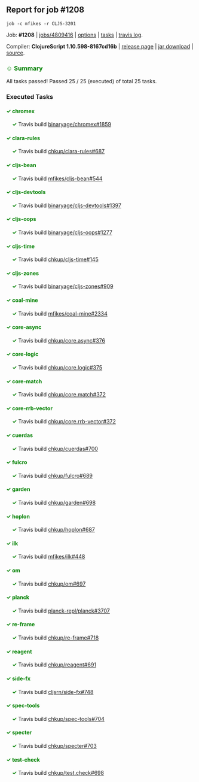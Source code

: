 ## Report for job #1208
```
job -c mfikes -r CLJS-3201
```


Job: **#1208** | [jobs/4809416](https://github.com/cljs-oss/canary/commit/4809416c84d9f572db58d7a24d37b9ff9c15bcc6) | [options](options.edn) | [tasks](tasks.edn) | [travis log](https://travis-ci.org/cljs-oss/canary/builds/621904314).

Compiler: **ClojureScript 1.10.598-8167cd16b** | [release page](https://github.com/cljs-oss/canary/releases/tag/r1.10.598-8167cd16b) | [jar download](https://github.com/cljs-oss/canary/releases/download/r1.10.598-8167cd16b/clojurescript-1.10.598-8167cd16b.jar) | [source](https://github.com/mfikes/clojurescript/commit/8167cd16b2eb0e84d126f6d221e1e025fe500355).

### <b style='color:green'>☺ Summary</b>

All tasks passed! Passed 25 / 25 (executed) of total 25 tasks.

### Executed Tasks

#### <b style='color:green'>&#x2713; chromex</b>
&nbsp;&nbsp;&nbsp;&nbsp;<b style='color:green'>&#x2713;</b> Travis build [binaryage/chromex#1859](https://travis-ci.org/binaryage/chromex/builds/621905194)<br>

#### <b style='color:green'>&#x2713; clara-rules</b>
&nbsp;&nbsp;&nbsp;&nbsp;<b style='color:green'>&#x2713;</b> Travis build [chkup/clara-rules#687](https://travis-ci.org/chkup/clara-rules/builds/621905196)<br>

#### <b style='color:green'>&#x2713; cljs-bean</b>
&nbsp;&nbsp;&nbsp;&nbsp;<b style='color:green'>&#x2713;</b> Travis build [mfikes/cljs-bean#544](https://travis-ci.org/mfikes/cljs-bean/builds/621905198)<br>

#### <b style='color:green'>&#x2713; cljs-devtools</b>
&nbsp;&nbsp;&nbsp;&nbsp;<b style='color:green'>&#x2713;</b> Travis build [binaryage/cljs-devtools#1397](https://travis-ci.org/binaryage/cljs-devtools/builds/621905200)<br>

#### <b style='color:green'>&#x2713; cljs-oops</b>
&nbsp;&nbsp;&nbsp;&nbsp;<b style='color:green'>&#x2713;</b> Travis build [binaryage/cljs-oops#1277](https://travis-ci.org/binaryage/cljs-oops/builds/621905202)<br>

#### <b style='color:green'>&#x2713; cljs-time</b>
&nbsp;&nbsp;&nbsp;&nbsp;<b style='color:green'>&#x2713;</b> Travis build [chkup/cljs-time#145](https://travis-ci.org/chkup/cljs-time/builds/621905204)<br>

#### <b style='color:green'>&#x2713; cljs-zones</b>
&nbsp;&nbsp;&nbsp;&nbsp;<b style='color:green'>&#x2713;</b> Travis build [binaryage/cljs-zones#909](https://travis-ci.org/binaryage/cljs-zones/builds/621905207)<br>

#### <b style='color:green'>&#x2713; coal-mine</b>
&nbsp;&nbsp;&nbsp;&nbsp;<b style='color:green'>&#x2713;</b> Travis build [mfikes/coal-mine#2334](https://travis-ci.org/mfikes/coal-mine/builds/621905224)<br>

#### <b style='color:green'>&#x2713; core-async</b>
&nbsp;&nbsp;&nbsp;&nbsp;<b style='color:green'>&#x2713;</b> Travis build [chkup/core.async#376](https://travis-ci.org/chkup/core.async/builds/621905288)<br>

#### <b style='color:green'>&#x2713; core-logic</b>
&nbsp;&nbsp;&nbsp;&nbsp;<b style='color:green'>&#x2713;</b> Travis build [chkup/core.logic#375](https://travis-ci.org/chkup/core.logic/builds/621905306)<br>

#### <b style='color:green'>&#x2713; core-match</b>
&nbsp;&nbsp;&nbsp;&nbsp;<b style='color:green'>&#x2713;</b> Travis build [chkup/core.match#372](https://travis-ci.org/chkup/core.match/builds/621905308)<br>

#### <b style='color:green'>&#x2713; core-rrb-vector</b>
&nbsp;&nbsp;&nbsp;&nbsp;<b style='color:green'>&#x2713;</b> Travis build [chkup/core.rrb-vector#372](https://travis-ci.org/chkup/core.rrb-vector/builds/621905310)<br>

#### <b style='color:green'>&#x2713; cuerdas</b>
&nbsp;&nbsp;&nbsp;&nbsp;<b style='color:green'>&#x2713;</b> Travis build [chkup/cuerdas#700](https://travis-ci.org/chkup/cuerdas/builds/621905312)<br>

#### <b style='color:green'>&#x2713; fulcro</b>
&nbsp;&nbsp;&nbsp;&nbsp;<b style='color:green'>&#x2713;</b> Travis build [chkup/fulcro#689](https://travis-ci.org/chkup/fulcro/builds/621905314)<br>

#### <b style='color:green'>&#x2713; garden</b>
&nbsp;&nbsp;&nbsp;&nbsp;<b style='color:green'>&#x2713;</b> Travis build [chkup/garden#698](https://travis-ci.org/chkup/garden/builds/621905327)<br>

#### <b style='color:green'>&#x2713; hoplon</b>
&nbsp;&nbsp;&nbsp;&nbsp;<b style='color:green'>&#x2713;</b> Travis build [chkup/hoplon#687](https://travis-ci.org/chkup/hoplon/builds/621905318)<br>

#### <b style='color:green'>&#x2713; ilk</b>
&nbsp;&nbsp;&nbsp;&nbsp;<b style='color:green'>&#x2713;</b> Travis build [mfikes/ilk#448](https://travis-ci.org/mfikes/ilk/builds/621905333)<br>

#### <b style='color:green'>&#x2713; om</b>
&nbsp;&nbsp;&nbsp;&nbsp;<b style='color:green'>&#x2713;</b> Travis build [chkup/om#697](https://travis-ci.org/chkup/om/builds/621905316)<br>

#### <b style='color:green'>&#x2713; planck</b>
&nbsp;&nbsp;&nbsp;&nbsp;<b style='color:green'>&#x2713;</b> Travis build [planck-repl/planck#3707](https://travis-ci.org/planck-repl/planck/builds/621905455)<br>

#### <b style='color:green'>&#x2713; re-frame</b>
&nbsp;&nbsp;&nbsp;&nbsp;<b style='color:green'>&#x2713;</b> Travis build [chkup/re-frame#718](https://travis-ci.org/chkup/re-frame/builds/621905430)<br>

#### <b style='color:green'>&#x2713; reagent</b>
&nbsp;&nbsp;&nbsp;&nbsp;<b style='color:green'>&#x2713;</b> Travis build [chkup/reagent#691](https://travis-ci.org/chkup/reagent/builds/621905426)<br>

#### <b style='color:green'>&#x2713; side-fx</b>
&nbsp;&nbsp;&nbsp;&nbsp;<b style='color:green'>&#x2713;</b> Travis build [cljsrn/side-fx#748](https://travis-ci.org/cljsrn/side-fx/builds/621905457)<br>

#### <b style='color:green'>&#x2713; spec-tools</b>
&nbsp;&nbsp;&nbsp;&nbsp;<b style='color:green'>&#x2713;</b> Travis build [chkup/spec-tools#704](https://travis-ci.org/chkup/spec-tools/builds/621905434)<br>

#### <b style='color:green'>&#x2713; specter</b>
&nbsp;&nbsp;&nbsp;&nbsp;<b style='color:green'>&#x2713;</b> Travis build [chkup/specter#703](https://travis-ci.org/chkup/specter/builds/621905453)<br>

#### <b style='color:green'>&#x2713; test-check</b>
&nbsp;&nbsp;&nbsp;&nbsp;<b style='color:green'>&#x2713;</b> Travis build [chkup/test.check#698](https://travis-ci.org/chkup/test.check/builds/621905462)<br>